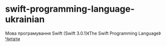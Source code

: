 # swift-programming-language-ukrainian
Мова програмування Swift (Swift 3.0.1)《The Swift Programming Language》
[Читати](https://github.com/killobatt/swift-programming-language-ukrainian/blob/master/epub/OEBPS/nav.html)
